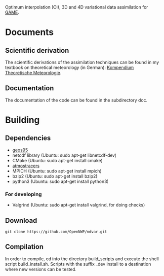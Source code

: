 Optimum interpolation (OI), 3D and 4D variational data assimilation for [GAME](https://github.com/OpenNWP/game).

# Documents

## Scientific derivation

The scientific derivations of the assimilation techniques can be found in my textbook on theoretical meteorology (in German): [Kompendium Theoretische Meteorologie](https://raw.githubusercontent.com/MHBalsmeier/kompendium/master/kompendium.pdf).

## Documentation

The documentation of the code can be found in the subdirectory doc.

# Building

## Dependencies

* [geos95](https://github.com/OpenNWP/geos95)
* netcdf library (Ubuntu: sudo apt-get libnetcdf-dev)
* CMake (Ubuntu: sudo apt-get install cmake)
* [atmostracers](https://github.com/OpenNWP/atmostracers)
* MPICH (Ubuntu: sudo apt-get install mpich)
* bzip2 (Ubuntu: sudo apt-get install bzip2)
* python3 (Ubuntu: sudo apt-get install python3)

### For developing

* Valgrind (Ubuntu: sudo apt-get install valgrind, for doing checks)

## Download

	git clone https://github.com/OpenNWP/ndvar.git

## Compilation

In order to compile, cd into the directory build\_scripts and execute the shell script build\_install.sh. Scripts with the suffix \_dev install to a destination where new versions can be tested.
